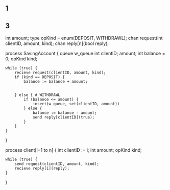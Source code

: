 

## 1


## 3

int amount;
type opKind = enum(DEPOSIT, WITHDRAWL);
chan request(int clientID, amount, kind);
chan reply[n](bool reply);

process SavingAccount {
    queue w_queue
    int clientID; amount;
    int balance = 0;
    opKind kind;

    while (true) {
        recieve request(clientID, amount, kind);
        if (kind == DEPOSIT) {
            balance := balance + amount;
            

        } else { # WITHDRAWL
            if (balance <= amount) {
                insert(w_queue, set(clientID, amount))
            } else {
                balance := balance - amount;
                send reply[clientID](true);
            }
        }
    }

}

process client[i=1 to n] {
    int clientID := i;
    int amount;
    opKind kind;

    while (true) {
        send request(clientID, amount, kind);
        recieve reply[i](reply);
    }
}